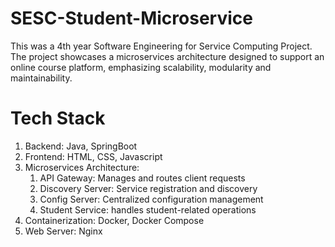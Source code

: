 # SESC-Student-Microservice

This was a 4th year  Software Engineering for Service Computing Project.
The project showcases a microservices architecture designed to support an online course platform, emphasizing scalability, modularity and maintainability.

# Tech Stack
1. Backend: Java, SpringBoot
2. Frontend: HTML, CSS, Javascript
3. Microservices Architecture:
   1. API Gateway: Manages and routes client requests
   1. Discovery Server: Service registration and discovery
   3. Config Server: Centralized configuration management
   4. Student Service: handles student-related operations
4. Containerization: Docker, Docker Compose
5. Web Server: Nginx

